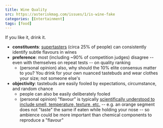 ```yaml
---
title: Wine Quality
src: https://asteriskmag.com/issues/1/is-wine-fake
categories: [Entertainment]
tags: [food]
---
```


If you like it, drink it.

- **constituents**: [supertasters](https://en.wikipedia.org/wiki/Supertaster) (circa 25% of people) can consistently identify subtle flavours in wines
- **preference**: most (including ~90% of competition judges) disagree -- even with themselves on repeat tests -- on quality ranking
  + (personal opinion) also, why should the 10% elite consensus matter to you? You drink for your own nuanced tastebuds and wear clothes your size; not someone else's
- **objectivity**: tastebuds are easily fooled by expectations, circumstance, and random chance
  + people can also be easily deliberately fooled
  + (personal opinion) "flavour" is typically [scientifically understood to include smell, temperature, texture, etc.](https://en.wikipedia.org/wiki/Taste#Further_sensations_and_transmission) -- e.g. an orange segment does not "taste" the same if eaten while holding your nose -- so ambience could be more important than chemical components to reproduce a "flavour"

